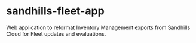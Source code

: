 # sandhills-fleet-app
Web application to reformat Inventory Management exports from Sandhills Cloud for Fleet updates and evaluations.
